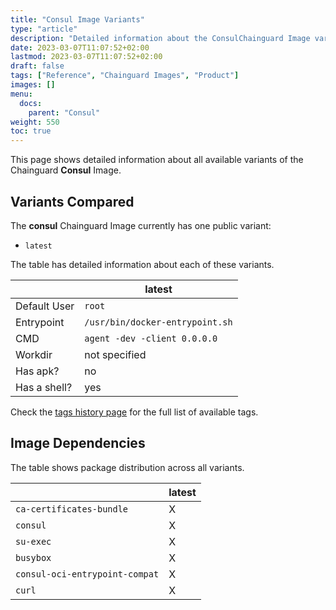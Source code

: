 ```yaml
---
title: "Consul Image Variants"
type: "article"
description: "Detailed information about the ConsulChainguard Image variants"
date: 2023-03-07T11:07:52+02:00
lastmod: 2023-03-07T11:07:52+02:00
draft: false
tags: ["Reference", "Chainguard Images", "Product"]
images: []
menu:
  docs:
    parent: "Consul"
weight: 550
toc: true
---
```


This page shows detailed information about all available variants of the Chainguard **Consul** Image.

## Variants Compared
The **consul** Chainguard Image currently has one public variant: 

- `latest`

The table has detailed information about each of these variants.

|              | latest                          |
|--------------|---------------------------------|
| Default User | `root`                          |
| Entrypoint   | `/usr/bin/docker-entrypoint.sh` |
| CMD          | `agent -dev -client 0.0.0.0`    |
| Workdir      | not specified                   |
| Has apk?     | no                              |
| Has a shell? | yes                             |

Check the [tags history page](/chainguard/chainguard-images/reference/consul/tags_history/) for the full list of available tags.
## Image Dependencies
The table shows package distribution across all variants.

|                                | latest |
|--------------------------------|--------|
| `ca-certificates-bundle`       | X      |
| `consul`                       | X      |
| `su-exec`                      | X      |
| `busybox`                      | X      |
| `consul-oci-entrypoint-compat` | X      |
| `curl`                         | X      |
